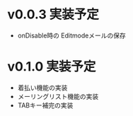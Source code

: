 # v0.0.3 実装予定

- onDisable時の Editmodeメールの保存

# v0.1.0 実装予定

- 着払い機能の実装
- メーリングリスト機能の実装
- TABキー補完の実装


